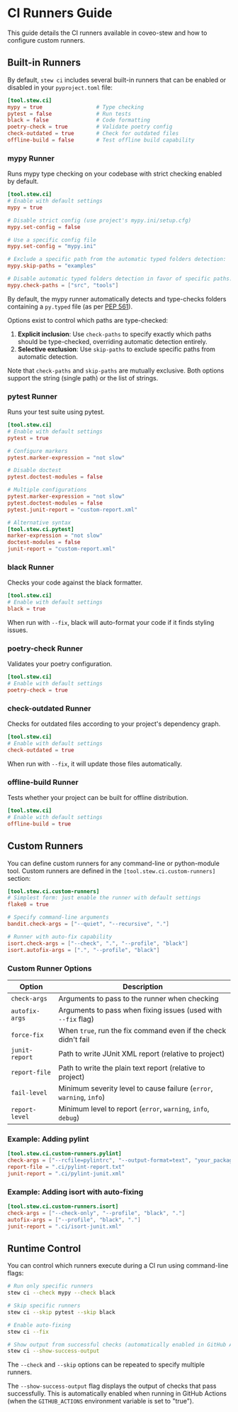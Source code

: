 # CI Runners Guide

This guide details the CI runners available in coveo-stew and how to configure custom runners.

## Built-in Runners

By default, `stew ci` includes several built-in runners that can be enabled or disabled in your `pyproject.toml`
file:

```toml
[tool.stew.ci]
mypy = true                 # Type checking
pytest = false              # Run tests
black = false               # Code formatting
poetry-check = true         # Validate poetry config
check-outdated = true       # Check for outdated files
offline-build = false       # Test offline build capability
```

### mypy Runner

Runs mypy type checking on your codebase with strict checking enabled by default.

```toml
[tool.stew.ci]
# Enable with default settings
mypy = true

# Disable strict config (use project's mypy.ini/setup.cfg)
mypy.set-config = false

# Use a specific config file
mypy.set-config = "mypy.ini"

# Exclude a specific path from the automatic typed folders detection:
mypy.skip-paths = "examples"

# Disable automatic typed folders detection in favor of specific paths:
mypy.check-paths = ["src", "tools"]
```

By default, the mypy runner automatically detects and type-checks folders containing a `py.typed` file (as
per [PEP 561](https://www.python.org/dev/peps/pep-0561/)).

Options exist to control which paths are type-checked:

1. **Explicit inclusion**: Use `check-paths` to specify exactly which paths should be type-checked, overriding automatic
   detection entirely.
2. **Selective exclusion**: Use `skip-paths` to exclude specific paths from automatic detection.

Note that `check-paths` and `skip-paths` are mutually exclusive.
Both options support the string (single path) or the list of strings.

### pytest Runner

Runs your test suite using pytest.

```toml
[tool.stew.ci]
# Enable with default settings
pytest = true

# Configure markers
pytest.marker-expression = "not slow"

# Disable doctest
pytest.doctest-modules = false

# Multiple configurations
pytest.marker-expression = "not slow"
pytest.doctest-modules = false
pytest.junit-report = "custom-report.xml"

# Alternative syntax
[tool.stew.ci.pytest]
marker-expression = "not slow"
doctest-modules = false
junit-report = "custom-report.xml"
```

### black Runner

Checks your code against the black formatter.

```toml
[tool.stew.ci]
# Enable with default settings
black = true
```

When run with `--fix`, black will auto-format your code if it finds styling issues.

### poetry-check Runner

Validates your poetry configuration.

```toml
[tool.stew.ci]
# Enable with default settings
poetry-check = true
```

### check-outdated Runner

Checks for outdated files according to your project's dependency graph.

```toml
[tool.stew.ci]
# Enable with default settings
check-outdated = true
```

When run with `--fix`, it will update those files automatically.

### offline-build Runner

Tests whether your project can be built for offline distribution.

```toml
[tool.stew.ci]
# Enable with default settings
offline-build = true
```

## Custom Runners

You can define custom runners for any command-line or python-module tool. Custom runners are defined in the
`[tool.stew.ci.custom-runners]` section:

```toml
[tool.stew.ci.custom-runners]
# Simplest form: just enable the runner with default settings
flake8 = true

# Specify command-line arguments
bandit.check-args = ["--quiet", "--recursive", "."]

# Runner with auto-fix capability
isort.check-args = ["--check", ".", "--profile", "black"]
isort.autofix-args = [".", "--profile", "black"]
```

### Custom Runner Options

| Option         | Description                                                          |
|----------------|----------------------------------------------------------------------|
| `check-args`   | Arguments to pass to the runner when checking                        |
| `autofix-args` | Arguments to pass when fixing issues (used with `--fix` flag)        |
| `force-fix`    | When `true`, run the fix command even if the check didn't fail       |
| `junit-report` | Path to write JUnit XML report (relative to project)                 |
| `report-file`  | Path to write the plain text report (relative to project)            |
| `fail-level`   | Minimum severity level to cause failure (`error`, `warning`, `info`) |
| `report-level` | Minimum level to report (`error`, `warning`, `info`, `debug`)        |

### Example: Adding pylint

```toml
[tool.stew.ci.custom-runners.pylint]
check-args = ["--rcfile=pylintrc", "--output-format=text", "your_package"]
report-file = ".ci/pylint-report.txt"
junit-report = ".ci/pylint-junit.xml"
```

### Example: Adding isort with auto-fixing

```toml
[tool.stew.ci.custom-runners.isort]
check-args = ["--check-only", "--profile", "black", "."]
autofix-args = ["--profile", "black", "."]
junit-report = ".ci/isort-junit.xml"
```

## Runtime Control

You can control which runners execute during a CI run using command-line flags:

```bash
# Run only specific runners
stew ci --check mypy --check black

# Skip specific runners
stew ci --skip pytest --skip black

# Enable auto-fixing
stew ci --fix

# Show output from successful checks (automatically enabled in GitHub Actions)
stew ci --show-success-output
```

The `--check` and `--skip` options can be repeated to specify multiple runners.

The `--show-success-output` flag displays the output of checks that pass successfully. This is automatically enabled when running in GitHub Actions (when the `GITHUB_ACTIONS` environment variable is set to "true").

